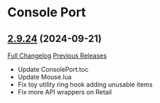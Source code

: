 # Console Port

## [2.9.24](https://github.com/seblindfors/ConsolePort/tree/2.9.24) (2024-09-21)
[Full Changelog](https://github.com/seblindfors/ConsolePort/compare/2.9.23...2.9.24) [Previous Releases](https://github.com/seblindfors/ConsolePort/releases)

- Update ConsolePort.toc  
- Update Mouse.lua  
- Fix toy utility ring hook adding unusable items  
- Fix more API wrappers on Retail  
